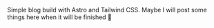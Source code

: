 Simple blog build with Astro and Tailwind CSS. Maybe I will post some things here when it will be finished 🤔
